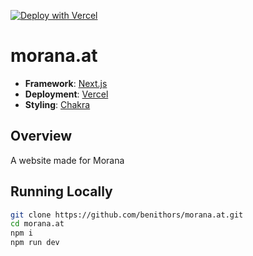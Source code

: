 [![Deploy with Vercel](https://vercel.com/button)](https://vercel.com/new/git/external?repository-url=https%3A%2F%2Fgithub.com%2Fbenithors%2Fardenite.net)

# morana.at

- **Framework**: [Next.js](https://nextjs.org/)
- **Deployment**: [Vercel](https://vercel.com)
- **Styling**: [Chakra](https://chakra-ui.com/)


## Overview

A website made for Morana

## Running Locally

```bash  
git clone https://github.com/benithors/morana.at.git
cd morana.at
npm i
npm run dev
 ```  
  

